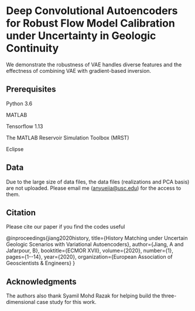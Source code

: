 # Deep Convolutional Autoencoders for Robust Flow Model Calibration under Uncertainty in Geologic Continuity
We demonstrate the robustness of VAE handles diverse features and the effectness of combining VAE with gradient-based inversion.

## Prerequisites
Python 3.6

MATLAB

Tensorflow 1.13

The MATLAB Reservoir Simulation Toolbox (MRST)

Eclipse

## Data
Due to the large size of data files, the data files (realizations and PCA basis) are not uploaded. Please email me (anyuejia@usc.edu) for the access to them.

## Citation
Please cite our paper if you find the codes useful

@inproceedings{jiang2020history,
  title={History Matching under Uncertain Geologic Scenarios with Variational Autoencoders},
  author={Jiang, A and Jafarpour, B},
  booktitle={ECMOR XVII},
  volume={2020},
  number={1},
  pages={1--14},
  year={2020},
  organization={European Association of Geoscientists \& Engineers}
}

## Acknowledgments
The authors also thank Syamil Mohd Razak for helping build the three-dimensional case study for this work.
